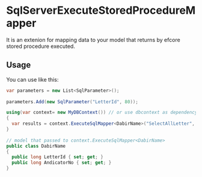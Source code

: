 # SqlServerExecuteStoredProcedureMapper
It is an extenion for mapping data to your model that returns by efcore stored procedure executed.

## Usage
You can use like this:

```csharp
var parameters = new List<SqlParameter>();
  
parameters.Add(new SqlParameter("LetterId", 80));          

using(var context= new MyDBContext()) // or use dbcontext as dependency injection
{
  var results = context.ExecuteSqlMapper<DabirName>("SelectAllLetter", parameters);
}
  
// model that passed to context.ExecuteSqlMapper<DabirName>
public class DabirName 
{  
  public long LetterId { set; get; }
  public long AndicatorNo { set; get; }
}
```
